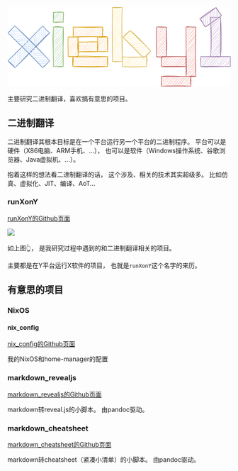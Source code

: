 ![](xieby1-formatted.svg)

主要研究二进制翻译，喜欢搞有意思的项目。

## 二进制翻译

二进制翻译其根本目标是在一个平台运行另一个平台的二进制程序。
平台可以是硬件（X86电脑、ARM手机、...），
也可以是软件（Windows操作系统、谷歌浏览器、Java虚拟机、...）。

抱着这样的想法看二进制翻译的话，
这个涉及、相关的技术其实超级多。
比如仿真、虚拟化、JIT、编译、AoT...

### runXonY

[runXonY的Github页面](https://github.com/xieby1/runXonY)

![](https://xieby1.github.io/runXonY/gnuclad.svg)

如上图👆，
是我研究过程中遇到的和二进制翻译相关的项目。

主要都是在Y平台运行X软件的项目，
也就是`runXonY`这个名字的来历。

## 有意思的项目

### NixOS

#### nix_config

[nix_config的Github页面](https://github.com/xieby1/nix_config)

我的NixOS和home-manager的配置

### markdown_revealjs

[markdown_revealjs的Github页面](https://github.com/xieby1/markdown_revealjs)

markdown转reveal.js的小脚本。
由pandoc驱动。

### markdown_cheatsheet

[markdown_cheatsheet的Github页面](https://github.com/xieby1/markdown_cheatsheet)

markdown转cheatsheet（紧凑小清单）的小脚本。
由pandoc驱动。
